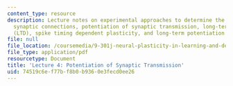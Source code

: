 ```yaml
---
content_type: resource
description: Lecture notes on experimental approaches to determine the strength of
  synaptic connections, potentiation of synaptic transmission, long-term depression
  (LTD), spike timing dependent plasticity, and long-term potentiation (LTP).
file: null
file_location: /coursemedia/9-301j-neural-plasticity-in-learning-and-development-spring-2002/74519c6ef77bf8b0b9360e3fecd0ee26_lecture_4_Notes.pdf
file_type: application/pdf
resourcetype: Document
title: 'Lecture 4: Potentiation of Synaptic Transmission'
uid: 74519c6e-f77b-f8b0-b936-0e3fecd0ee26
---
```

